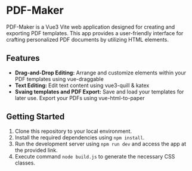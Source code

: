 # PDF-Maker

PDF-Maker is a Vue3 Vite web application designed for creating and exporting PDF templates. This app provides a user-friendly interface for crafting personalized PDF documents by utilizing HTML elements.

## Features

- **Drag-and-Drop Editing:** Arrange and customize elements within your PDF templates using vue-draggable
- **Text Editing:** Edit text content using vue3-quill & katex
- **Svaing templates and PDF Export:** Save and load your templates for later use. Export your PDFs using vue-html-to-paper

## Getting Started

1. Clone this repository to your local environment.
2. Install the required dependencies using `npm install`.
3. Run the development server using `npm run dev` and access the app at the provided link.
4. Execute command `node build.js` to generate the necessary CSS classes.
